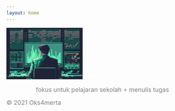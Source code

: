 ```yaml
---
layout: home
---
```


<!-- TradingView Widget BEGIN -->
<div class="tradingview-widget-container">
  <div id="tradingview_9b5c5"></div>
  <div class="tradingview-widget-copyright"><a href="https://id.tradingview.com/" rel="noopener nofollow" target="_blank"></a></div>
  <script type="text/javascript" src="https://s3.tradingview.com/tv.js"></script>
  <script type="text/javascript">
  new TradingView.widget(
  {
  "autosize": true,
  "symbol": "OANDA:XAUUSD",
  "interval": "240",
  "timezone": "Asia/Bangkok",
  "theme": "dark",
  "style": "2",
  "locale": "id",
  "enable_publishing": false,
  "backgroundColor": "rgba(0, 0, 0, 1)",
  "gridColor": "rgba(240, 243, 250, 0)",
  "hide_top_toolbar": true,
  "save_image": false,
  "hide_volume": true,
  "container_id": "tradingview_9b5c5"
}
  );
  </script>
</div>
<!-- TradingView Widget END -->

<script type="text/javascript" src="https://files.coinmarketcap.com/static/widget/coinPriceBlock.js"></script><div id="coinmarketcap-widget-coin-price-block" coins="1,825,6855" currency="USD" theme="dark" transparent="true" show-symbol-logo="false"></div>

<!-- Gambar Dari Root -->
<style>
.custom-image {
  width: 200px;
  height: auto;
}
</style>

<img src="stock.jpg" alt="image" class="custom-image">
<div style="text-align: center;">
<!-- Gambar Dari Root END -->

  <span style="color: gray; font-size: medium;">fokus untuk pelajaran sekolah + menulis tugas</span>
</div>

<span style="color: gray; font-size: medium;"> © 2021 Oks4merta</span>